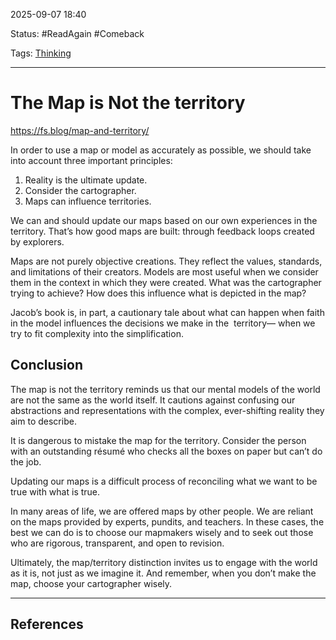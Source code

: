 
2025-09-07 18:40

Status: #ReadAgain #Comeback 

Tags: [Thinking](../../3%20-%20Tags/Thinking.md)

---
# The Map is Not the territory
https://fs.blog/map-and-territory/

In order to use a map or model as accurately as possible, we should take into account three important principles:

1. Reality is the ultimate update.
2. Consider the cartographer.
3. Maps can influence territories.

We can and should update our maps based on our own experiences in the territory. That’s how good maps are built: through feedback loops created by explorers.

Maps are not purely objective creations. They reflect the values, standards, and limitations of their creators. Models are most useful when we consider them in the context in which they were created. What was the cartographer trying to achieve? How does this influence what is depicted in the map?

Jacob’s book is, in part, a cautionary tale about what can happen when faith in the model influences the decisions we make in the ­ territory— when we try to fit complexity into the simplification.

## Conclusion

The map is not the territory reminds us that our mental models of the world are not the same as the world itself. It cautions against confusing our abstractions and representations with the complex, ever-­shifting reality they aim to describe.

It is dangerous to mistake the map for the territory. Consider the person with an outstanding résumé who checks all the boxes on paper but can’t do the job.

Updating our maps is a difficult process of reconciling what we want to be true with what is true.

In many areas of life, we are offered maps by other people. We are reliant on the maps provided by experts, pundits, and teachers. In these cases, the best we can do is to choose our mapmakers wisely and to seek out those who are rigorous, transparent, and open to revision.

Ultimately, the map/territory distinction invites us to engage with the world as it is, not just as we imagine it. And remember, when you don’t make the map, choose your cartographer wisely.

---
## References